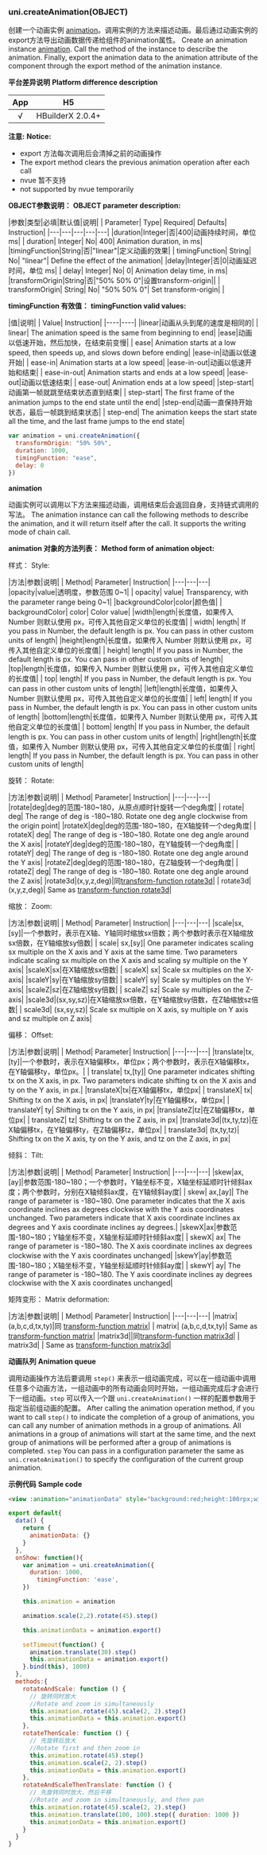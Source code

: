 ### uni.createAnimation(OBJECT)

创建一个动画实例 [animation](#animation)。调用实例的方法来描述动画。最后通过动画实例的export方法导出动画数据传递给组件的animation属性。
Create an animation instance [animation](#animation). Call the method of the instance to describe the animation. Finally, export the animation data to the animation attribute of the component through the export method of the animation instance.

**平台差异说明**
**Platform difference description**

|App|H5|
|:-:|:-:|
|√|HBuilderX 2.0.4+|

**注意:**
**Notice:**
- export 方法每次调用后会清掉之前的动画操作
- The export method clears the previous animation operation after each call
- nvue 暂不支持
- not supported by nvue temporarily

**OBJECT参数说明：**
**OBJECT parameter description:**

|参数|类型|必填|默认值|说明|
| Parameter| Type| Required| Defaults| Instruction|
|---|---|---|---|---|
|duration|Integer|否|400|动画持续时间，单位ms|
| duration| Integer| No| 400| Animation duration, in ms|
|timingFunction|String|否|"linear"|定义动画的效果|
| timingFunction| String| No| "linear"| Define the effect of the animation|
|delay|Integer|否|0|动画延迟时间，单位 ms|
| delay| Integer| No| 0| Animation delay time, in ms|
|transformOrigin|String|否|"50% 50% 0"|设置transform-origin||
| transformOrigin| String| No| "50% 50% 0"| Set transform-origin| |

**timingFunction 有效值：**
**timingFunction valid values:**

|值|说明|
| Value| Instruction|
|----|----|
|linear|动画从头到尾的速度是相同的|
| linear| The animation speed is the same from beginning to end|
|ease|动画以低速开始，然后加快，在结束前变慢|
| ease| Animation starts at a low speed, then speeds up, and slows down before ending|
|ease-in|动画以低速开始|
| ease-in| Animation starts at a low speed|
|ease-in-out|动画以低速开始和结束|
| ease-in-out| Animation starts and ends at a low speed|
|ease-out|动画以低速结束|
| ease-out| Animation ends at a low speed|
|step-start|动画第一帧就跳至结束状态直到结束|
| step-start| The first frame of the animation jumps to the end state until the end|
|step-end|动画一直保持开始状态，最后一帧跳到结束状态|
| step-end| The animation keeps the start state all the time, and the last frame jumps to the end state|

```javascript
var animation = uni.createAnimation({
  transformOrigin: "50% 50%",
  duration: 1000,
  timingFunction: "ease",
  delay: 0
})
```


**animation**

动画实例可以调用以下方法来描述动画，调用结束后会返回自身，支持链式调用的写法。
The animation instance can call the following methods to describe the animation, and it will return itself after the call. It supports the writing mode of chain call.

**animation 对象的方法列表：**
**Method form of animation object:**

样式：
Style:

|方法|参数|说明|
| Method| Parameter| Instruction|
|---|---|---|
|opacity|value|透明度，参数范围 0~1|
| opacity| value| Transparency, with the parameter range being 0~1|
|backgroundColor|color|颜色值|
| backgroundColor| color| Color value|
|width|length|长度值，如果传入 Number 则默认使用 px，可传入其他自定义单位的长度值|
| width| length| If you pass in Number, the default length is px. You can pass in other custom units of length|
|height|length|长度值，如果传入 Number 则默认使用 px，可传入其他自定义单位的长度值|
| height| length| If you pass in Number, the default length is px. You can pass in other custom units of length|
|top|length|长度值，如果传入 Number 则默认使用 px，可传入其他自定义单位的长度值|
| top| length| If you pass in Number, the default length is px. You can pass in other custom units of length|
|left|length|长度值，如果传入 Number 则默认使用 px，可传入其他自定义单位的长度值|
| left| length| If you pass in Number, the default length is px. You can pass in other custom units of length|
|bottom|length|长度值，如果传入 Number 则默认使用 px，可传入其他自定义单位的长度值|
| bottom| length| If you pass in Number, the default length is px. You can pass in other custom units of length|
|right|length|长度值，如果传入 Number 则默认使用 px，可传入其他自定义单位的长度值|
| right| length| If you pass in Number, the default length is px. You can pass in other custom units of length|


旋转：
Rotate:

|方法|参数|说明|
| Method| Parameter| Instruction|
|---|---|---|
|rotate|deg|deg的范围-180~180，从原点顺时针旋转一个deg角度|
| rotate| deg| The range of deg is -180~180. Rotate one deg angle clockwise from the origin point|
|rotateX|deg|deg的范围-180~180，在X轴旋转一个deg角度|
| rotateX| deg| The range of deg is -180~180. Rotate one deg angle around the X axis|
|rotateY|deg|deg的范围-180~180，在Y轴旋转一个deg角度|
| rotateY| deg| The range of deg is -180~180. Rotate one deg angle around the Y axis|
|rotateZ|deg|deg的范围-180~180，在Z轴旋转一个deg角度|
| rotateZ| deg| The range of deg is -180~180. Rotate one deg angle around the Z axis|
|rotate3d|(x,y,z,deg)|同[transform-function rotate3d](https://developer.mozilla.org/en-US/docs/Web/CSS/transform-function/rotate3d)|
| rotate3d| (x,y,z,deg)| Same as [transform-function rotate3d](https://developer.mozilla.org/en-US/docs/Web/CSS/transform-function/rotate3d)|

缩放：
Zoom:

|方法|参数|说明|
| Method| Parameter| Instruction|
|---|---|---|
|scale|sx,[sy]|一个参数时，表示在X轴、Y轴同时缩放sx倍数；两个参数时表示在X轴缩放sx倍数，在Y轴缩放sy倍数|
| scale| sx,\[sy]| One parameter indicates scaling sx multiple on the X axis and Y axis at the same time. Two parameters indicate scaling sx multiple on the X axis and scaling sy multiple on the Y axis|
|scaleX|sx|在X轴缩放sx倍数|
| scaleX| sx| Scale sx multiples on the X-axis|
|scaleY|sy|在Y轴缩放sy倍数|
| scaleY| sy| Scale sy multiples on the Y-axis|
|scaleZ|sz|在Z轴缩放sy倍数|
| scaleZ| sz| Scale sy multiples on the Z-axis|
|scale3d|(sx,sy,sz)|在X轴缩放sx倍数，在Y轴缩放sy倍数，在Z轴缩放sz倍数|
| scale3d| (sx,sy,sz)| Scale sx multiple on X axis, sy multiple on Y axis and sz multiple on Z axis|

偏移：
Offset:

|方法|参数|说明|
| Method| Parameter| Instruction|
|---|---|---|
|translate|tx,[ty]|一个参数时，表示在X轴偏移tx，单位px；两个参数时，表示在X轴偏移tx，在Y轴偏移ty，单位px。|
| translate| tx,\[ty]| One parameter indicates shifting tx on the X axis, in px. Two parameters indicate shifting tx on the X axis and ty on the Y axis, in px.|
|translateX|tx|在X轴偏移tx，单位px|
| translateX| tx| Shifting tx on the X axis, in px|
|translateY|ty|在Y轴偏移tx，单位px|
| translateY| ty| Shifting tx on the Y axis, in px|
|translateZ|tz|在Z轴偏移tx，单位px|
| translateZ| tz| Shifting tx on the Z axis, in px|
|translate3d|(tx,ty,tz)|在X轴偏移tx，在Y轴偏移ty，在Z轴偏移tz，单位px|
| translate3d| (tx,ty,tz)| Shifting tx on the X axis, ty on the Y axis, and tz on the Z axis, in px|

倾斜：
Tilt:

|方法|参数|说明|
| Method| Parameter| Instruction|
|---|---|---|
|skew|ax,[ay]|参数范围-180~180；一个参数时，Y轴坐标不变，X轴坐标延顺时针倾斜ax度；两个参数时，分别在X轴倾斜ax度，在Y轴倾斜ay度|
| skew| ax,\[ay]| The range of parameter is -180~180. One parameter indicates that the X axis coordinate inclines ax degrees clockwise with the Y axis coordinates unchanged. Two parameters indicate that X axis coordinate inclines ax degrees and Y axis coordinate inclines ay degrees.|
|skewX|ax|参数范围-180~180；Y轴坐标不变，X轴坐标延顺时针倾斜ax度|
| skewX| ax| The range of parameter is -180~180. The X axis coordinate inclines ax degrees clockwise with the Y axis coordinates unchanged|
|skewY|ay|参数范围-180~180；X轴坐标不变，Y轴坐标延顺时针倾斜ay度|
| skewY| ay| The range of parameter is -180~180. The Y axis coordinate inclines ay degrees clockwise with the X axis coordinates unchanged|

矩阵变形：
Matrix deformation:

|方法|参数|说明|
| Method| Parameter| Instruction|
|---|---|---|
|matrix|(a,b,c,d,tx,ty)|同	[transform-function matrix](https://developer.mozilla.org/en-US/docs/Web/CSS/transform-function/matrix)|
| matrix| (a,b,c,d,tx,ty)| Same as	[transform-function matrix](https://developer.mozilla.org/en-US/docs/Web/CSS/transform-function/matrix)|
|matrix3d||同[transform-function matrix3d](https://developer.mozilla.org/en-US/docs/Web/CSS/transform-function/matrix3d)|
| matrix3d| | Same as [transform-function matrix3d](https://developer.mozilla.org/en-US/docs/Web/CSS/transform-function/matrix3d)|

**动画队列**
**Animation queue**

调用动画操作方法后要调用 ```step()``` 来表示一组动画完成，可以在一组动画中调用任意多个动画方法，一组动画中的所有动画会同时开始，一组动画完成后才会进行下一组动画。```step``` 可以传入一个跟 ```uni.createAnimation()``` 一样的配置参数用于指定当前组动画的配置。
After calling the animation operation method, if you want to call `step()` to indicate the completion of a group of animations, you can call any number of animation methods in a group of animations. All animations in a group of animations will start at the same time, and the next group of animations will be performed after a group of animations is completed. `step` You can pass in a configuration parameter the same as `uni.createAnimation()` to specify the configuration of the current group animation.

**示例代码**
**Sample code**

```html
<view :animation="animationData" style="background:red;height:100rpx;width:100rpx"></view>
```

```javascript
export default{
  data() {
    return {
      animationData: {}
    }
  },
  onShow: function(){
    var animation = uni.createAnimation({
      duration: 1000,
        timingFunction: 'ease',
    })

    this.animation = animation

    animation.scale(2,2).rotate(45).step()

    this.animationData = animation.export()

    setTimeout(function() {
      animation.translate(30).step()
      this.animationData = animation.export()
    }.bind(this), 1000)
  },
  methods:{
    rotateAndScale: function () {
      // 旋转同时放大
      //Rotate and zoom in simultaneously
      this.animation.rotate(45).scale(2, 2).step()
      this.animationData = this.animation.export()
    },
    rotateThenScale: function () {
      // 先旋转后放大
      //Rotate first and then zoom in
      this.animation.rotate(45).step()
      this.animation.scale(2, 2).step()
      this.animationData = this.animation.export()
    },
    rotateAndScaleThenTranslate: function () {
      // 先旋转同时放大，然后平移
      //Rotate and zoom in simultaneously, and then pan
      this.animation.rotate(45).scale(2, 2).step()
      this.animation.translate(100, 100).step({ duration: 1000 })
      this.animationData = this.animation.export()
    }
  }
}
```